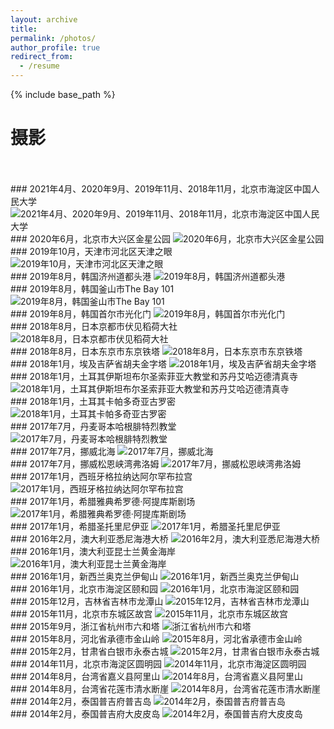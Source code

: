 ```yaml
---
layout: archive
title: 
permalink: /photos/
author_profile: true
redirect_from:
  - /resume
---
```


{% include base_path %}

# 摄影
<br>
<br>
### 2021年4月、2020年9月、2019年11月、2018年11月，北京市海淀区中国人民大学
<img class="fit-picture"
     src="/images/31.JPG"
     alt="2021年4月、2020年9月、2019年11月、2018年11月，北京市海淀区中国人民大学">
<br> 
### 2020年6月，北京市大兴区金星公园
<img class="fit-picture"
     src="/images/30.JPG"
     alt="2020年6月，北京市大兴区金星公园">
<br> 
### 2019年10月，天津市河北区天津之眼
<img class="fit-picture"
     src="/images/29.JPG"
     alt="2019年10月，天津市河北区天津之眼">
<br> 
### 2019年8月，韩国济州道都头港
<img class="fit-picture"
     src="/images/28.JPG"
     alt="2019年8月，韩国济州道都头港">
<br> 
### 2019年8月，韩国釜山市The Bay 101
<img class="fit-picture"
     src="/images/27.jpg"
     alt="2019年8月，韩国釜山市The Bay 101">
<br> 
### 2019年8月，韩国首尔市光化门
<img class="fit-picture"
     src="/images/26.JPG"
     alt="2019年8月，韩国首尔市光化门">
<br> 
### 2018年8月，日本京都市伏见稻荷大社
<img class="fit-picture"
     src="/images/25.JPG"
     alt="2018年8月，日本京都市伏见稻荷大社">
<br> 
### 2018年8月，日本东京市东京铁塔
<img class="fit-picture"
     src="/images/24.jpg"
     alt="2018年8月，日本东京市东京铁塔">
<br> 
### 2018年1月，埃及吉萨省胡夫金字塔
<img class="fit-picture"
     src="/images/23.jpg"
     alt="2018年1月，埃及吉萨省胡夫金字塔">
<br> 
### 2018年1月，土耳其伊斯坦布尔圣索菲亚大教堂和苏丹艾哈迈德清真寺
<img class="fit-picture"
     src="/images/22.JPG"
     alt="2018年1月，土耳其伊斯坦布尔圣索菲亚大教堂和苏丹艾哈迈德清真寺">
<br> 
### 2018年1月，土耳其卡帕多奇亚古罗密
<img class="fit-picture"
     src="/images/21.JPG"
     alt="2018年1月，土耳其卡帕多奇亚古罗密">
<br> 
### 2017年7月，丹麦哥本哈根腓特烈教堂
<img class="fit-picture"
     src="/images/20.JPG"
     alt="2017年7月，丹麦哥本哈根腓特烈教堂">
<br> 
### 2017年7月，挪威北海
<img class="fit-picture"
     src="/images/19.JPG"
     alt="2017年7月，挪威北海">
<br> 
### 2017年7月，挪威松恩峡湾弗洛姆
<img class="fit-picture"
     src="/images/18.JPG"
     alt="2017年7月，挪威松恩峡湾弗洛姆">
<br> 
### 2017年1月，西班牙格拉纳达阿尔罕布拉宫
<img class="fit-picture"
     src="/images/17.jpg"
     alt="2017年1月，西班牙格拉纳达阿尔罕布拉宫">
<br> 
### 2017年1月，希腊雅典希罗德·阿提库斯剧场
<img class="fit-picture"
     src="/images/16.jpg"
     alt="2017年1月，希腊雅典希罗德·阿提库斯剧场">
<br> 
### 2017年1月，希腊圣托里尼伊亚
<img class="fit-picture"
     src="/images/15.jpg"
     alt="2017年1月，希腊圣托里尼伊亚">
<br> 
### 2016年2月，澳大利亚悉尼海港大桥
<img class="fit-picture"
     src="/images/14.jpg"
     alt="2016年2月，澳大利亚悉尼海港大桥">
<br> 
### 2016年1月，澳大利亚昆士兰黄金海岸
<img class="fit-picture"
     src="/images/13.jpg"
     alt="2016年1月，澳大利亚昆士兰黄金海岸">
<br> 
### 2016年1月，新西兰奥克兰伊甸山
<img class="fit-picture"
     src="/images/12.jpg"
     alt="2016年1月，新西兰奥克兰伊甸山">
<br> 
### 2016年1月，北京市海淀区颐和园
<img class="fit-picture"
     src="/images/11.jpg"
     alt="2016年1月，北京市海淀区颐和园">
<br> 
### 2015年12月，吉林省吉林市龙潭山
<img class="fit-picture"
     src="/images/10.jpg"
     alt="2015年12月，吉林省吉林市龙潭山">
<br> 
### 2015年11月，北京市东城区故宫
<img class="fit-picture"
     src="/images/9.JPG"
     alt="2015年11月，北京市东城区故宫">
<br> 
### 2015年9月，浙江省杭州市六和塔
<img class="fit-picture"
     src="/images/8.JPG"
     alt="浙江省杭州市六和塔">
<br> 
### 2015年8月，河北省承德市金山岭
<img class="fit-picture"
     src="/images/7.JPG"
     alt="2015年8月，河北省承德市金山岭">
<br> 
### 2015年2月，甘肃省白银市永泰古城
<img class="fit-picture"
     src="/images/6.JPG"
     alt="2015年2月，甘肃省白银市永泰古城">
<br> 
### 2014年11月，北京市海淀区圆明园
<img class="fit-picture"
     src="/images/5.JPG"
     alt="2014年11月，北京市海淀区圆明园">
<br>  
### 2014年8月，台湾省嘉义县阿里山
<img class="fit-picture"
     src="/images/4.JPG"
     alt="2014年8月，台湾省嘉义县阿里山">
<br>  
### 2014年8月，台湾省花莲市清水断崖
<img class="fit-picture"
     src="/images/3.jpg"
     alt="2014年8月，台湾省花莲市清水断崖">
<br> 
### 2014年2月，泰国普吉府普吉岛
<img class="fit-picture"
     src="/images/2.JPG"
     alt="2014年2月，泰国普吉府普吉岛">
<br>
### 2014年2月，泰国普吉府大皮皮岛
<img class="fit-picture"
     src="/images/1.JPG"
     alt="2014年2月，泰国普吉府大皮皮岛">
<br>
